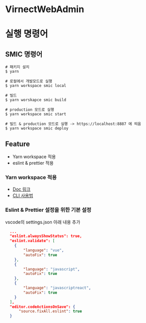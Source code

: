 # VirnectWebAdmin

# 실행 명령어

## SMIC 명령어

```
# 패키지 설치
$ yarn

# 로컬에서 개발모드로 실행
$ yarn workspace smic local

# 빌드 
$ yarn worskapce smic build

# production 모드로 실행
$ yarn workspace smic start

# 빌드 & production 모드로 실행 -> https://localhost:8887 에 띄움
$ yarn workspace smic deploy
```

## Feature

- Yarn workspace 적용
- eslint & prettier 적용

### Yarn workspace 적용

- [Doc 링크](https://yarnpkg.com/en/docs)
- [CLI 사용법](https://yarnpkg.com/en/docs/cli/workspace)

### Eslint & Prettier 설정을 위한 기본 설정

vscode의 settings.json 아래 내용 추가

```json
  ...
  "eslint.alwaysShowStatus": true,
  "eslint.validate": [
    {
        "language": "vue",
        "autoFix": true
    },
    {
        "language": "javascript",
        "autoFix": true
    },
    {
        "language": "javascriptreact",
        "autoFix": true
    }
  ],
  "editor.codeActionsOnSave": {
      "source.fixAll.eslint": true
  }
```